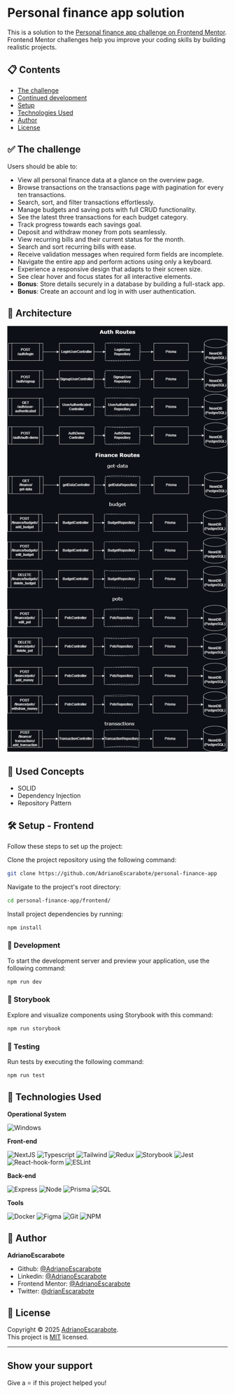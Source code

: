 # Personal finance app solution

This is a solution to the [Personal finance app challenge on Frontend Mentor](https://www.frontendmentor.io/challenges/personal-finance-app-JfjtZgyMt1). Frontend Mentor challenges help you improve your coding skills by building realistic projects.

## 📋 Contents

- [The challenge](#the-challenge)
- [Continued development](#continued-development)
- [Setup](#setup)
- [Technologies Used](#technologies-used)
- [Author](#author)
- [License](#📝-license)

## ✅  The challenge

Users should be able to:

- View all personal finance data at a glance on the overview page.
- Browse transactions on the transactions page with pagination for every ten transactions.
- Search, sort, and filter transactions effortlessly.
- Manage budgets and saving pots with full CRUD functionality.
- See the latest three transactions for each budget category.
- Track progress towards each savings goal.
- Deposit and withdraw money from pots seamlessly.
- View recurring bills and their current status for the month.
- Search and sort recurring bills with ease.
- Receive validation messages when required form fields are incomplete.
- Navigate the entire app and perform actions using only a keyboard.
- Experience a responsive design that adapts to their screen size.
- See clear hover and focus states for all interactive elements.
- **Bonus**: Store details securely in a database by building a full-stack app.
- **Bonus**: Create an account and log in with user authentication.

## 🧠 Architecture

<div align="center">
 <img src="./backend/architecture.png" />
</div>

## 🧩 Used Concepts

- SOLID
- Dependency Injection
- Repository Pattern

## 🛠️ Setup - Frontend

Follow these steps to set up the project:

Clone the project repository using the following command:

```sh
git clone https://github.com/AdrianoEscarabote/personal-finance-app
```

Navigate to the project's root directory:

```sh
cd personal-finance-app/frontend/
```

Install project dependencies by running:

```sh
npm install
```

### 🚀 Development

To start the development server and preview your application, use the following command:

```sh
npm run dev
```

### 📖 Storybook

Explore and visualize components using Storybook with this command:

```sh
npm run storybook
```

### 🧪 Testing

Run tests by executing the following command:

```sh
npm run test
```

## 🧰 Technologies Used

**Operational System**

![Windows](https://img.shields.io/badge/Windows-017AD7?style=for-the-badge&logo=windows&logoColor=white)

**Front-end**

![NextJS](https://img.shields.io/badge/Next.js-000000?style=for-the-badge&logo=next.js&logoColor=white)
![Typescript](https://img.shields.io/badge/TypeScript-007ACC?style=for-the-badge&logo=typescript&logoColor=white)
![Tailwind](https://img.shields.io/badge/Tailwind_CSS-38B2AC?style=for-the-badge&logo=tailwind-css&logoColor=white)
![Redux](https://img.shields.io/badge/Redux-593D88?style=for-the-badge&logo=redux&logoColor=white)
![Storybook](https://img.shields.io/badge/Storybook-FF4785?style=for-the-badge&logo=storybook&logoColor=white)
![Jest](https://img.shields.io/badge/Jest-C21325?style=for-the-badge&logo=jest&logoColor=white)
![React-hook-form](https://img.shields.io/badge/React%20Hook%20Form-61DAFB?style=for-the-badge&logo=react&logoColor=white)
![ESLint](https://img.shields.io/badge/ESLint-4B3263?style=for-the-badge&logo=eslint&logoColor=white)

**Back-end**

![Express](https://img.shields.io/badge/Express-000000?style=for-the-badge&logo=express&logoColor=white)
![Node](https://img.shields.io/badge/Node.js-43853D?style=for-the-badge&logo=node.js&logoColor=white)
![Prisma](https://img.shields.io/badge/Prisma-2D3748?style=for-the-badge&logo=prisma&logoColor=white)
![SQL](https://img.shields.io/badge/SQL-4479A1?style=for-the-badge&logo=sqlite&logoColor=white)

**Tools**

![Docker](https://img.shields.io/badge/Docker-2496ED?style=for-the-badge&logo=docker&logoColor=white)
![Figma](https://img.shields.io/badge/figma-%23F24E1E.svg?style=for-the-badge&logo=figma&logoColor=white)
![Git](https://img.shields.io/badge/Git-F05032?style=for-the-badge&logo=git&logoColor=white)
![NPM](https://img.shields.io/badge/NPM-%23CB3837.svg?style=for-the-badge&logo=npm&logoColor=white)

## 👤 Author

**AdrianoEscarabote**

- Github: [@AdrianoEscarabote](https://github.com/AdrianoEscarabote)
- Linkedin: [@AdrianoEscarabote](https://www.linkedin.com/in/AdrianoEscarabote/)
- Frontend Mentor: [@AdrianoEscarabote](https://www.frontendmentor.io/profile/AdrianoEscarabote)
- Twitter: [@drianEscarabote](https://twitter.com/drianEscarabote)

## 📝 License

Copyright © 2025 [AdrianoEscarabote](https://github.com/AdrianoEscarabote).<br />
This project is [MIT](https://github.com/AdrianoEscarabote/personal-finance-app/blob/main/LICENSE) licensed.

---

## Show your support

Give a ⭐️ if this project helped you!
